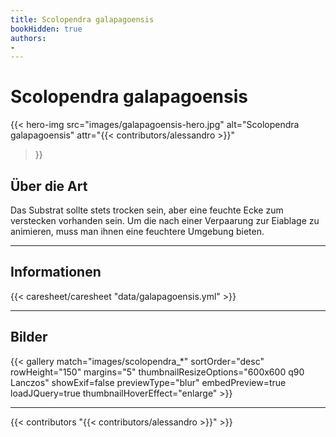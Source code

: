 ```yaml
---
title: Scolopendra galapagoensis 
bookHidden: true
authors:
- 
---
```

# Scolopendra galapagoensis 

{{< hero-img 
    src="images/galapagoensis-hero.jpg" 
    alt="Scolopendra galapagoensis" 
    attr="{{< contributors/alessandro >}}" 
>}}


## Über die Art

Das Substrat sollte stets trocken sein, aber eine feuchte Ecke zum verstecken vorhanden sein. Um die nach einer Verpaarung zur Eiablage zu animieren, muss man ihnen eine feuchtere Umgebung bieten.

---

## Informationen

{{< caresheet/caresheet "data/galapagoensis.yml" >}}

---

<!-- ## Geschlechtsunterscheidung -->

## Bilder

{{< gallery match="images/scolopendra_*" sortOrder="desc" rowHeight="150" margins="5" thumbnailResizeOptions="600x600 q90 Lanczos" showExif=false previewType="blur" embedPreview=true loadJQuery=true thumbnailHoverEffect="enlarge" >}}

---
{{< contributors "{{< contributors/alessandro >}}" >}}